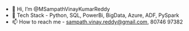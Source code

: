 - 👋 Hi, I’m @MSampathVinayKumarReddy
- 👀 Tech Stack - Python, SQL, PowerBi, BigData, Azure, ADF, PySpark
- 📫 How to reach me - sampath.vinay.reddy@gmail.com, 80746 97382
